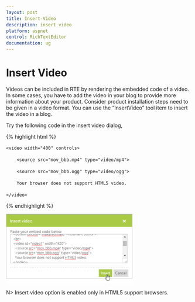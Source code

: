 ```yaml
---
layout: post
title: Insert-Video
description: insert video 
platform: aspnet
control: RichTextEditor
documentation: ug
---
```


# Insert Video 

Videos can be included in RTE by rendering the embedded code of a video. In some cases, you have to add the video in your blog to provide more information about your product. Consider product installation steps need to be given in a video format. You can use the “InsertVideo” tool item to insert the video in a blog.

Try the following code in the insert video dialog,

{% highlight html %}

    <video width="400" controls>

        <source src="mov_bbb.mp4" type="video/mp4">

        <source src="mov_bbb.ogg" type="video/ogg">

        Your browser does not support HTML5 video.

    </video>

{% endhighlight %}

![](Insert-Video_images/Insert-Video_img1.png)

N> Insert video option is enabled only in HTML5 support browsers.